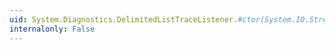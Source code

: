 ```yaml
---
uid: System.Diagnostics.DelimitedListTraceListener.#ctor(System.IO.Stream)
internalonly: False
---
```

